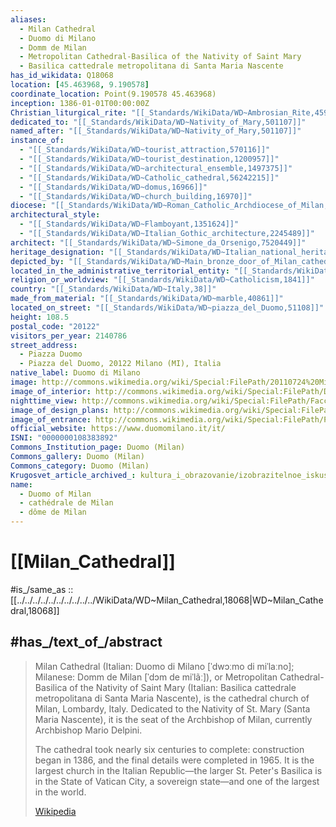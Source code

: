```yaml
---
aliases:
  - Milan Cathedral
  - Duomo di Milano
  - Domm de Milan
  - Metropolitan Cathedral-Basilica of the Nativity of Saint Mary
  - Basilica cattedrale metropolitana di Santa Maria Nascente
has_id_wikidata: Q18068
location: [45.463968, 9.190578]
coordinate_location: Point(9.190578 45.463968)
inception: 1386-01-01T00:00:00Z
Christian_liturgical_rite: "[[_Standards/WikiData/WD~Ambrosian_Rite,459494]]"
dedicated_to: "[[_Standards/WikiData/WD~Nativity_of_Mary,501107]]"
named_after: "[[_Standards/WikiData/WD~Nativity_of_Mary,501107]]"
instance_of:
  - "[[_Standards/WikiData/WD~tourist_attraction,570116]]"
  - "[[_Standards/WikiData/WD~tourist_destination,1200957]]"
  - "[[_Standards/WikiData/WD~architectural_ensemble,1497375]]"
  - "[[_Standards/WikiData/WD~Catholic_cathedral,56242215]]"
  - "[[_Standards/WikiData/WD~domus,16966]]"
  - "[[_Standards/WikiData/WD~church_building,16970]]"
diocese: "[[_Standards/WikiData/WD~Roman_Catholic_Archdiocese_of_Milan,1231328]]"
architectural_style:
  - "[[_Standards/WikiData/WD~Flamboyant,1351624]]"
  - "[[_Standards/WikiData/WD~Italian_Gothic_architecture,2245489]]"
architect: "[[_Standards/WikiData/WD~Simone_da_Orsenigo,7520449]]"
heritage_designation: "[[_Standards/WikiData/WD~Italian_national_heritage,26971668]]"
depicted_by: "[[_Standards/WikiData/WD~Main_bronze_door_of_Milan_cathedral_(Plaster_model),131613636]]"
located_in_the_administrative_territorial_entity: "[[_Standards/WikiData/WD~Milan,490]]"
religion_or_worldview: "[[_Standards/WikiData/WD~Catholicism,1841]]"
country: "[[_Standards/WikiData/WD~Italy,38]]"
made_from_material: "[[_Standards/WikiData/WD~marble,40861]]"
located_on_street: "[[_Standards/WikiData/WD~piazza_del_Duomo,51108]]"
height: 108.5
postal_code: "20122"
visitors_per_year: 2140786
street_address:
  - Piazza Duomo
  - Piazza del Duomo, 20122 Milano (MI), Italia
native_label: Duomo di Milano
image: http://commons.wikimedia.org/wiki/Special:FilePath/20110724%20Milan%20Cathedral%205260.jpg
image_of_interior: http://commons.wikimedia.org/wiki/Special:FilePath/Duomo%20di%20Milano%20%2827176084114%29.jpg
nighttime_view: http://commons.wikimedia.org/wiki/Special:FilePath/Facciata%20del%20duomo%20di%20Milano%20di%20notte.JPG
image_of_design_plans: http://commons.wikimedia.org/wiki/Special:FilePath/Plan-of-the-Milan-Cathedral.png
image_of_entrance: http://commons.wikimedia.org/wiki/Special:FilePath/Portale%20-%20Duomo%20%28Milano%29%202022.jpg
official_website: https://www.duomomilano.it/it/
ISNI: "0000000108383892"
Commons_Institution_page: Duomo (Milan)
Commons_gallery: Duomo (Milan)
Commons_category: Duomo (Milan)
Krugosvet_article_archived_: kultura_i_obrazovanie/izobrazitelnoe_iskusstvo/MILANSKI_SOBOR.html
name:
  - Duomo of Milan
  - cathédrale de Milan
  - dôme de Milan
---
```


# [[Milan_Cathedral]] 

#is_/same_as :: [[../../../../../../../../../../WikiData/WD~Milan_Cathedral,18068|WD~Milan_Cathedral,18068]] 

## #has_/text_of_/abstract 

> Milan Cathedral (Italian: Duomo di Milano [ˈdwɔːmo di miˈlaːno]; Milanese: Domm de Milan [ˈdɔm de miˈlãː]), or Metropolitan Cathedral-Basilica of the Nativity of Saint Mary (Italian: Basilica cattedrale metropolitana di Santa Maria Nascente), is the cathedral church of Milan, Lombardy, Italy. Dedicated to the Nativity of St. Mary (Santa Maria Nascente), it is the seat of the Archbishop of Milan, currently Archbishop Mario Delpini.
>
> The cathedral took nearly six centuries to complete: construction began in 1386, and the final details were completed in 1965. It is the largest church in the Italian Republic—the larger St. Peter's Basilica is in the State of Vatican City, a sovereign state—and one of the largest in the world.
>
> [Wikipedia](https://en.wikipedia.org/wiki/Milan%20Cathedral) 

